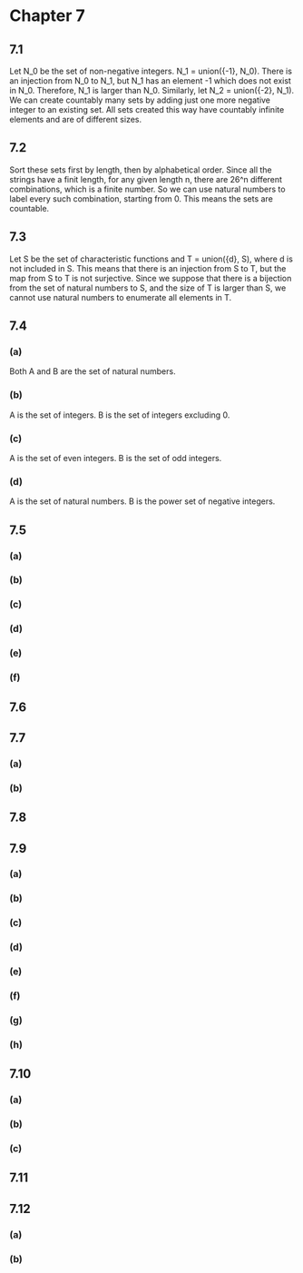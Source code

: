 # Chapter 7

## 7.1

Let N_0 be the set of non-negative integers. N_1 = union({-1}, N_0). There is an injection from N_0 to N_1, but N_1 has an element -1 which does not exist in N_0. Therefore, N_1 is larger than N_0. Similarly, let N_2 = union({-2}, N_1). We can create countably many sets by adding just one more negative integer to an existing set. All sets created this way have countably infinite elements and are of different sizes.

## 7.2

Sort these sets first by length, then by alphabetical order. Since all the strings have a finit length, for any given length n, there are 26^n different combinations, which is a finite number. So we can use natural numbers to label every such combination, starting from 0. This means the sets are countable.

## 7.3

Let S be the set of characteristic functions and T = union({d}, S), where d is not included in S. This means that there is an injection from S to T, but the map from S to T is not surjective. Since we suppose that there is a bijection from the set of natural numbers to S, and the size of T is larger than S, we cannot use natural numbers to enumerate all elements in T.

## 7.4

### (a)

Both A and B are the set of natural numbers.

### (b)

A is the set of integers. B is the set of integers excluding 0.

### (c)

A is the set of even integers. B is the set of odd integers.

### (d)

A is the set of natural numbers. B is the power set of negative integers.

## 7.5

### (a)



### (b)



### (c)



### (d)



### (e)



### (f)



## 7.6



## 7.7

### (a)



### (b)



## 7.8



## 7.9

### (a)



### (b)



### (c)



### (d)



### (e)



### (f)



### (g)



### (h)



## 7.10

### (a)



### (b)



### (c)



## 7.11



## 7.12

### (a)



### (b)


